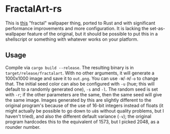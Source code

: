 # FractalArt-rs

This is [this](https://github.com/TomSmeets/FractalArt) "fractal" wallpaper thing, ported to Rust and with significant performance improvements and more configuration.
It is lacking the set-as-wallpaper feature of the original, but it should be possible to put this in a shellscript or something with whatever works on your platform.

## Usage

Compile via `cargo build --release`.
The resulting binary is in `target/release/fractalart`. With no other arguments, it will generate a 1000x1000 image and save it to `out.png`. You can use `-W`/`-H`/`-o` to change that.
The initial seed color can also be configured with `-u` (hue; this will default to a randomly generated one), `-s` and `-l`. The random seed is set with `-r`; if the other parameters are the same, then the same seed will give the same image.
Images generated by this are slightly different to the original program's because of the use of 16-bit integers instead of floats (it might actually be possible to go down to `u8`s without quality problems, but I haven't tried), and also the different default variance (`-v`); the original program hardcodes this to the equivalent of 1573, but I picked 2048, as a rounder number.